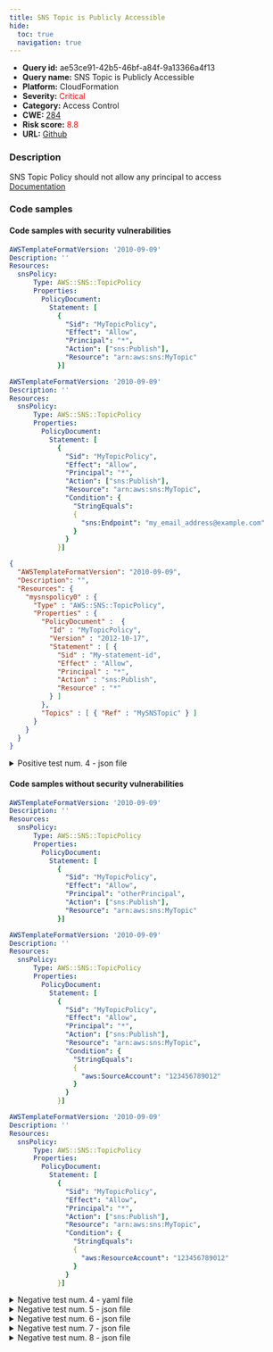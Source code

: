 ```yaml
---
title: SNS Topic is Publicly Accessible
hide:
  toc: true
  navigation: true
---
```


<style>
  .highlight .hll {
    background-color: #ff171742;
  }
  .md-content {
    max-width: 1100px;
    margin: 0 auto;
  }
</style>

-   **Query id:** ae53ce91-42b5-46bf-a84f-9a13366a4f13
-   **Query name:** SNS Topic is Publicly Accessible
-   **Platform:** CloudFormation
-   **Severity:** <span style="color:#ff0000">Critical</span>
-   **Category:** Access Control
-   **CWE:** <a href="https://cwe.mitre.org/data/definitions/284.html" onclick="newWindowOpenerSafe(event, 'https://cwe.mitre.org/data/definitions/284.html')">284</a>
-   **Risk score:** <span style="color:#ff0000">8.8</span>
-   **URL:** [Github](https://github.com/Checkmarx/kics/tree/master/assets/queries/cloudFormation/aws/sns_topic_is_publicly_accessible)

### Description
SNS Topic Policy should not allow any principal to access<br>
[Documentation](https://docs.aws.amazon.com/AWSCloudFormation/latest/UserGuide/aws-properties-sns-policy.html)

### Code samples
#### Code samples with security vulnerabilities
```yaml title="Positive test num. 1 - yaml file" hl_lines="7"
AWSTemplateFormatVersion: '2010-09-09'
Description: ''
Resources:
  snsPolicy:
      Type: AWS::SNS::TopicPolicy
      Properties:
        PolicyDocument:
          Statement: [
            {
              "Sid": "MyTopicPolicy",
              "Effect": "Allow",
              "Principal": "*",
              "Action": ["sns:Publish"],
              "Resource": "arn:aws:sns:MyTopic"
            }]

```
```yaml title="Positive test num. 2 - yaml file" hl_lines="7"
AWSTemplateFormatVersion: '2010-09-09'
Description: ''
Resources:
  snsPolicy:
      Type: AWS::SNS::TopicPolicy
      Properties:
        PolicyDocument:
          Statement: [
            {
              "Sid": "MyTopicPolicy",
              "Effect": "Allow",
              "Principal": "*",
              "Action": ["sns:Publish"],
              "Resource": "arn:aws:sns:MyTopic",
              "Condition": {
                "StringEquals": 
                { 
                  "sns:Endpoint": "my_email_address@example.com"
                }
              }
            }]

```
```json title="Positive test num. 3 - json file" hl_lines="8"
{
  "AWSTemplateFormatVersion": "2010-09-09",
  "Description": "",
  "Resources": {
    "mysnspolicy0" : {
      "Type" : "AWS::SNS::TopicPolicy",
      "Properties" : {
        "PolicyDocument" :  {
          "Id" : "MyTopicPolicy",
          "Version" : "2012-10-17",
          "Statement" : [ {
            "Sid" : "My-statement-id",
            "Effect" : "Allow",
            "Principal" : "*",
            "Action" : "sns:Publish",
            "Resource" : "*"
          } ]
        },
        "Topics" : [ { "Ref" : "MySNSTopic" } ]
      }
    }
  }
}

```
<details><summary>Positive test num. 4 - json file</summary>

```json hl_lines="8"
{
    "AWSTemplateFormatVersion": "2010-09-09",
    "Description": "",
    "Resources": {
        "snsPolicy": {
            "Type": "AWS::SNS::TopicPolicy",
            "Properties": {
                "PolicyDocument": {
                    "Statement": [
                        {
                            "Sid": "MyTopicPolicy",
                            "Effect": "Allow",
                            "Principal": "*",
                            "Action": [
                                "sns:Publish"
                            ],
                            "Resource": "arn:aws:sns:MyTopic",
                            "Condition": {
                                "StringEquals": {
                                    "sns:Endpoint": "my_email_address@example.com"
                                }
                            }
                        }
                    ]
                }
            }
        }
    }
}
```
</details>


#### Code samples without security vulnerabilities
```yaml title="Negative test num. 1 - yaml file"
AWSTemplateFormatVersion: '2010-09-09'
Description: ''
Resources:
  snsPolicy:
      Type: AWS::SNS::TopicPolicy
      Properties:
        PolicyDocument:
          Statement: [
            {
              "Sid": "MyTopicPolicy",
              "Effect": "Allow",
              "Principal": "otherPrincipal",
              "Action": ["sns:Publish"],
              "Resource": "arn:aws:sns:MyTopic"
            }]

```
```yaml title="Negative test num. 2 - yaml file"
AWSTemplateFormatVersion: '2010-09-09'
Description: ''
Resources:
  snsPolicy:
      Type: AWS::SNS::TopicPolicy
      Properties:
        PolicyDocument:
          Statement: [
            {
              "Sid": "MyTopicPolicy",
              "Effect": "Allow",
              "Principal": "*",
              "Action": ["sns:Publish"],
              "Resource": "arn:aws:sns:MyTopic",
              "Condition": {
                "StringEquals": 
                { 
                  "aws:SourceAccount": "123456789012" 
                }
              }
            }]

```
```yaml title="Negative test num. 3 - yaml file"
AWSTemplateFormatVersion: '2010-09-09'
Description: ''
Resources:
  snsPolicy:
      Type: AWS::SNS::TopicPolicy
      Properties:
        PolicyDocument:
          Statement: [
            {
              "Sid": "MyTopicPolicy",
              "Effect": "Allow",
              "Principal": "*",
              "Action": ["sns:Publish"],
              "Resource": "arn:aws:sns:MyTopic",
              "Condition": {
                "StringEquals": 
                { 
                  "aws:ResourceAccount": "123456789012" 
                }
              }
            }]

```
<details><summary>Negative test num. 4 - yaml file</summary>

```yaml
AWSTemplateFormatVersion: '2010-09-09'
Description: ''
Resources:
  snsPolicy:
      Type: AWS::SNS::TopicPolicy
      Properties:
        PolicyDocument:
          Statement: [
            {
              "Sid": "MyTopicPolicy",
              "Effect": "Allow",
              "Principal": "*",
              "Action": ["sns:Publish"],
              "Resource": "arn:aws:sns:MyTopic",
              "Condition": {
                "StringEquals": 
                { 
                  "aws:SourceOwner": "123456789012" 
                }
              }
            }]

```
</details>
<details><summary>Negative test num. 5 - json file</summary>

```json
{
  "AWSTemplateFormatVersion": "2010-09-09",
  "Description": "",
  "Resources": {
    "mysnspolicy0" : {
      "Type" : "AWS::SNS::TopicPolicy",
      "Properties" : {
        "PolicyDocument" :  {
          "Id" : "MyTopicPolicy",
          "Version" : "2012-10-17",
          "Statement" : [ {
            "Sid" : "My-statement-id",
            "Effect" : "Allow",
            "Principal" : "otherPrincipal",
            "Action" : "sns:Publish",
            "Resource" : "*"
          } ]
        },
        "Topics" : [ { "Ref" : "MySNSTopic" } ]
      }
    }
  }
}

```
</details>
<details><summary>Negative test num. 6 - json file</summary>

```json
{
    "AWSTemplateFormatVersion": "2010-09-09",
    "Description": "",
    "Resources": {
        "snsPolicy": {
            "Type": "AWS::SNS::TopicPolicy",
            "Properties": {
                "PolicyDocument": {
                    "Statement": [
                        {
                            "Sid": "MyTopicPolicy",
                            "Effect": "Allow",
                            "Principal": "*",
                            "Action": [
                                "sns:Publish"
                            ],
                            "Resource": "arn:aws:sns:MyTopic",
                            "Condition": {
                                "StringEquals": {
                                    "aws:PrincipalAccount": "123456789012"
                                }
                            }
                        }
                    ]
                }
            }
        }
    }
}
```
</details>
<details><summary>Negative test num. 7 - json file</summary>

```json
{
    "AWSTemplateFormatVersion": "2010-09-09",
    "Description": "",
    "Resources": {
        "snsPolicy": {
            "Type": "AWS::SNS::TopicPolicy",
            "Properties": {
                "PolicyDocument": {
                    "Statement": [
                        {
                            "Sid": "MyTopicPolicy",
                            "Effect": "Allow",
                            "Principal": "*",
                            "Action": [
                                "sns:Publish"
                            ],
                            "Resource": "arn:aws:sns:MyTopic",
                            "Condition": {
                                "StringEquals": {
                                    "aws:VpceAccount": "123456789012"
                                }
                            }
                        }
                    ]
                }
            }
        }
    }
}
```
</details>
<details><summary>Negative test num. 8 - json file</summary>

```json
{
    "AWSTemplateFormatVersion": "2010-09-09",
    "Description": "",
    "Resources": {
        "snsPolicy": {
            "Type": "AWS::SNS::TopicPolicy",
            "Properties": {
                "PolicyDocument": {
                    "Statement": [
                        {
                            "Sid": "MyTopicPolicy",
                            "Effect": "Allow",
                            "Principal": "*",
                            "Action": [
                                "sns:Publish"
                            ],
                            "Resource": "arn:aws:sns:MyTopic",
                            "Condition": {
                                "StringEquals": {
                                    "aws:SourceOwner": "123456789012"
                                }
                            }
                        }
                    ]
                }
            }
        }
    }
}
```
</details>

